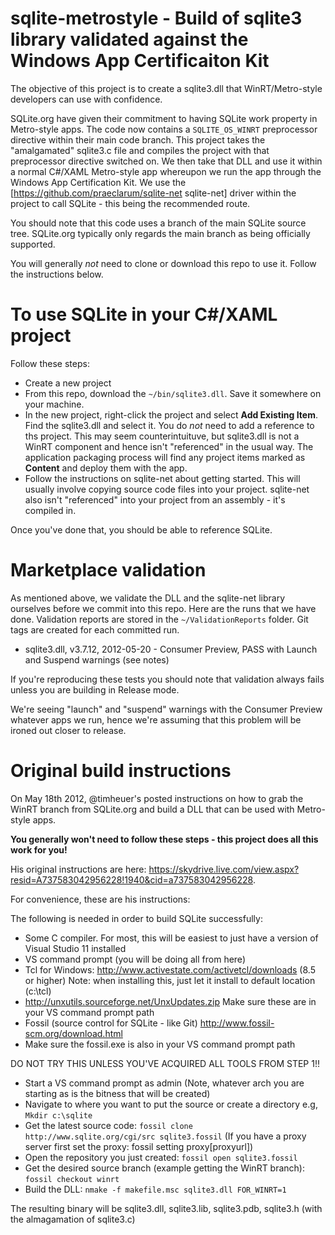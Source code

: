 sqlite-metrostyle - Build of sqlite3 library validated against the Windows App Certificaiton Kit
===
The objective of this project is to create a sqlite3.dll that WinRT/Metro-style developers can use with confidence.

SQLite.org have given their commitment to having SQLite work property in Metro-style apps. The code now contains
a `SQLITE_OS_WINRT` preprocessor directive within their main code branch. This project takes the
"amalgamated" sqlite3.c file and compiles the project with that preprocessor directive switched on. We then
take that DLL and use it within a normal C#/XAML Metro-style app whereupon we run the app through the 
Windows App Certification Kit. We use the [https://github.com/praeclarum/sqlite-net sqlite-net] driver within the
project to call SQLite - this being the recommended route.

You should note that this code uses a branch of the main SQLite source tree. SQLite.org typically only regards the
main branch as being officially supported.

You will generally *not* need to clone or download this repo to use it. Follow the instructions below.

To use SQLite in your C#/XAML project
===
Follow these steps:

* Create a new project
* From this repo, download the `~/bin/sqlite3.dll`. Save it somewhere on your machine.
* In the new project, right-click the project and select **Add Existing Item**. Find the sqlite3.dll and select it. You do *not* need to
add a reference to ths project. This may seem counterintuituve, but sqlite3.dll is not a WinRT component and hence isn't 
"referenced" in the usual way. The application packaging process will find any project items marked as **Content** and deploy
them with the app.
* Follow the instructions on sqlite-net about getting started. This will usually involve copying source code files into your project.
sqlite-net also isn't "referenced" into your project from an assembly - it's compiled in.

Once you've done that, you should be able to reference SQLite.

Marketplace validation
===
As mentioned above, we validate the DLL and the sqlite-net library ourselves before we commit into this repo. Here are
the runs that we have done. Validation reports are stored in the `~/ValidationReports` folder. Git tags are created for each committed 
run.

* sqlite3.dll, v3.7.12, 2012-05-20 - Consumer Preview, PASS with Launch and Suspend warnings (see notes)

If you're reproducing these tests you should note that validation always fails unless you are building in Release mode.

We're seeing "launch" and "suspend" warnings with the Consumer Preview whatever apps we run, hence we're assuming
that this problem will be ironed out closer to release. 

Original build instructions
===
On May 18th 2012, @timheuer's posted instructions on how to grab the WinRT branch from SQLite.org and
build a DLL that can be used with Metro-style apps.

**You generally won't need to follow these steps - this project does all this work for you!**

His original instructions are here: https://skydrive.live.com/view.aspx?resid=A737583042956228!1940&cid=a737583042956228.

For convenience, these are his instructions:

The following is needed in order to build SQLite successfully:  
* Some C compiler.  For most, this will be easiest to just have a version of Visual Studio 11 installed  
* VS command prompt (you will be doing all from here)  
* Tcl for Windows: http://www.activestate.com/activetcl/downloads (8.5 or higher)  Note: when installing this, just let it install to default location (c:\tcl)  
* http://unxutils.sourceforge.net/UnxUpdates.zip  Make sure these are in your VS command prompt path  
* Fossil (source control for SQLite - like Git) http://www.fossil-scm.org/download.html  
* Make sure the fossil.exe is also in your VS command prompt path  
  
DO NOT TRY THIS UNLESS YOU'VE ACQUIRED ALL TOOLS FROM STEP 1!!  
* Start a VS command prompt as admin  (Note, whatever arch you are starting as is the bitness that will be created)
* Navigate to where you want to put the source or create a directory  e.g, `Mkdir c:\sqlite`
* Get the latest source code: `fossil clone http://www.sqlite.org/cgi/src sqlite3.fossil` (If you have a proxy server first set the proxy: fossil setting proxy[proxyurl])
* Open the repository you just created:  `fossil open sqlite3.fossil`
* Get the desired source branch (example getting the WinRT branch): `fossil checkout winrt`
* Build the DLL:  `nmake -f makefile.msc sqlite3.dll FOR_WINRT=1`

The resulting binary will be sqlite3.dll, sqlite3.lib, sqlite3.pdb, sqlite3.h (with the almagamation of sqlite3.c)